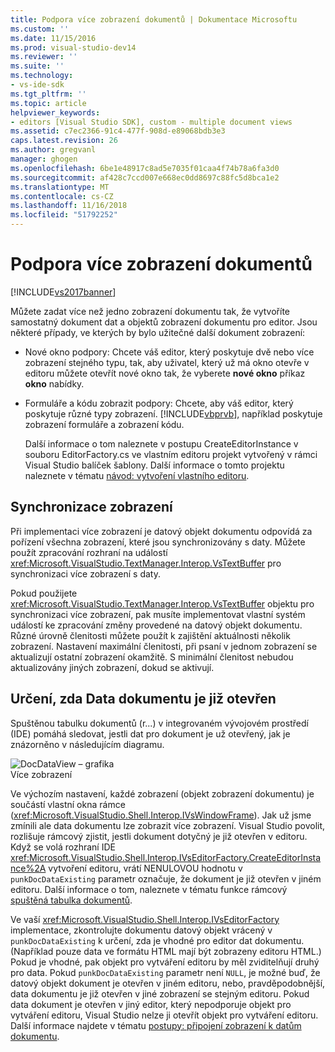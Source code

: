 ```yaml
---
title: Podpora více zobrazení dokumentů | Dokumentace Microsoftu
ms.custom: ''
ms.date: 11/15/2016
ms.prod: visual-studio-dev14
ms.reviewer: ''
ms.suite: ''
ms.technology:
- vs-ide-sdk
ms.tgt_pltfrm: ''
ms.topic: article
helpviewer_keywords:
- editors [Visual Studio SDK], custom - multiple document views
ms.assetid: c7ec2366-91c4-477f-908d-e89068bdb3e3
caps.latest.revision: 26
ms.author: gregvanl
manager: ghogen
ms.openlocfilehash: 6be1e48917c8ad5e7035f01caa4f74b78a6fa3d0
ms.sourcegitcommit: af428c7ccd007e668ec0dd8697c88fc5d8bca1e2
ms.translationtype: MT
ms.contentlocale: cs-CZ
ms.lasthandoff: 11/16/2018
ms.locfileid: "51792252"
---
```

# <a name="supporting-multiple-document-views"></a>Podpora více zobrazení dokumentů
[!INCLUDE[vs2017banner](../includes/vs2017banner.md)]

Můžete zadat více než jedno zobrazení dokumentu tak, že vytvoříte samostatný dokument dat a objektů zobrazení dokumentu pro editor. Jsou některé případy, ve kterých by bylo užitečné další dokument zobrazení:  
  
- Nové okno podpory: Chcete váš editor, který poskytuje dvě nebo více zobrazení stejného typu, tak, aby uživatel, který už má okno otevře v editoru můžete otevřít nové okno tak, že vyberete **nové okno** příkaz **okno** nabídky.  
  
- Formuláře a kódu zobrazit podpory: Chcete, aby váš editor, který poskytuje různé typy zobrazení. [!INCLUDE[vbprvb](../includes/vbprvb-md.md)], například poskytuje zobrazení formuláře a zobrazení kódu.  
  
  Další informace o tom naleznete v postupu CreateEditorInstance v souboru EditorFactory.cs ve vlastním editoru projekt vytvořený v rámci Visual Studio balíček šablony. Další informace o tomto projektu naleznete v tématu [návod: vytvoření vlastního editoru](../extensibility/walkthrough-creating-a-custom-editor.md).  
  
## <a name="synchronizing-views"></a>Synchronizace zobrazení  
 Při implementaci více zobrazení je datový objekt dokumentu odpovídá za pořízení všechna zobrazení, které jsou synchronizovány s daty. Můžete použít zpracování rozhraní na událostí <xref:Microsoft.VisualStudio.TextManager.Interop.VsTextBuffer> pro synchronizaci více zobrazení s daty.  
  
 Pokud použijete <xref:Microsoft.VisualStudio.TextManager.Interop.VsTextBuffer> objektu pro synchronizaci více zobrazení, pak musíte implementovat vlastní systém událostí ke zpracování změny provedené na datový objekt dokumentu. Různé úrovně členitosti můžete použít k zajištění aktuálnosti několik zobrazení. Nastavení maximální členitosti, při psaní v jednom zobrazení se aktualizují ostatní zobrazení okamžitě. S minimální členitost nebudou aktualizovány jiných zobrazení, dokud se aktivují.  
  
## <a name="determining-whether-document-data-is-already-open"></a>Určení, zda Data dokumentu je již otevřen  
 Spuštěnou tabulku dokumentů (r...) v integrovaném vývojovém prostředí (IDE) pomáhá sledovat, jestli dat pro dokument je už otevřený, jak je znázorněno v následujícím diagramu.  
  
 ![DocDataView – grafika](../extensibility/media/docdataview.gif "DocDataView –")  
Více zobrazení  
  
 Ve výchozím nastavení, každé zobrazení (objekt zobrazení dokumentu) je součástí vlastní okna rámce (<xref:Microsoft.VisualStudio.Shell.Interop.IVsWindowFrame>). Jak už jsme zmínili ale data dokumentu lze zobrazit více zobrazení. Visual Studio povolit, rozlišuje rámcový zjistit, jestli dokument dotyčný je již otevřen v editoru. Když se volá rozhraní IDE <xref:Microsoft.VisualStudio.Shell.Interop.IVsEditorFactory.CreateEditorInstance%2A> vytvoření editoru, vrátí NENULOVOU hodnotu v `punkDocDataExisting` parametr označuje, že dokument je již otevřen v jiném editoru. Další informace o tom, naleznete v tématu funkce rámcový [spuštěná tabulka dokumentů](../extensibility/internals/running-document-table.md).  
  
 Ve vaší <xref:Microsoft.VisualStudio.Shell.Interop.IVsEditorFactory> implementace, zkontrolujte dokumentu datový objekt vrácený v `punkDocDataExisting` k určení, zda je vhodné pro editor dat dokumentu. (Například pouze data ve formátu HTML mají být zobrazeny editoru HTML.) Pokud je vhodné, pak objekt pro vytváření editoru by měl zviditelňují druhý pro data. Pokud `punkDocDataExisting` parametr není `NULL`, je možné buď, že datový objekt dokument je otevřen v jiném editoru, nebo, pravděpodobnější, data dokumentu je již otevřen v jiné zobrazení se stejným editoru. Pokud data dokument je otevřen v jiný editor, který nepodporuje objekt pro vytváření editoru, Visual Studio nelze ji otevřít objekt pro vytváření editoru. Další informace najdete v tématu [postupy: připojení zobrazení k datům dokumentu](../extensibility/how-to-attach-views-to-document-data.md).

